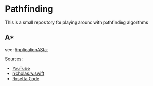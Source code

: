 # Pathfinding
This is a small repository for playing around with pathfinding algorithms

## A*
see: [ApplicationAStar](src/main/scala/de/sorted/chaos/pathfinding/ApplicationAStar.scala)

Sources:
* [YouTube](https://www.youtube.com/watch?v=-L-WgKMFuhE)
* [nicholas.w.swift](https://medium.com/@nicholas.w.swift/easy-a-star-pathfinding-7e6689c7f7b2)
* [Rosetta Code](https://rosettacode.org/wiki/A*_search_algorithm#Java)

